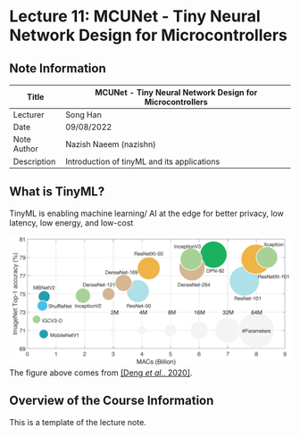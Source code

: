 # Lecture 11: MCUNet - Tiny Neural Network Design for Microcontrollers

## Note Information

| Title       | MCUNet - Tiny Neural Network Design for Microcontrollers                                                  |
|-------------|-----------------------------------------------------------------------------------------------------------------|
| Lecturer    | Song Han                                                                                                        |
| Date        | 09/08/2022                                                                                                      |
| Note Author | Nazish Naeem (nazishn)                                                                                                 |
| Description | Introduction of tinyML and its applications                                                                     |

## What is TinyML?

TinyML is enabling machine learning/ AI at the edge for better privacy, low latency, low energy, and low-cost

![ImageNet Top-1 Accuracy vs. Deep Learning Model Computation Demands](figures/lecture-01/johndoe/accuracy-vs-macs.png)
The figure above comes from [[Deng *et al.*, 2020]](https://ieeexplore.ieee.org/document/9043731).

## Overview of the Course Information

This is a template of the lecture note.
